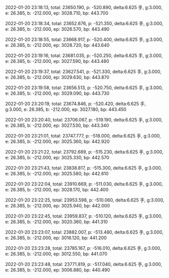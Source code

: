 2022-01-20 23:18:13, total: 23650.190, p: -520.890, delta:6.625 手, g:3.000, e: 26.385, b: -212.000, ep: 3028.710, bp: 443.700

2022-01-20 23:18:34, total: 23652.676, p: -521.350, delta:6.625 手, g:3.000, e: 26.385, b: -212.000, ep: 3026.570, bp: 443.490

2022-01-20 23:18:55, total: 23668.917, p: -520.400, delta:6.625 手, g:3.000, e: 26.385, b: -212.000, ep: 3028.720, bp: 443.640

2022-01-20 23:19:16, total: 23681.035, p: -520.250, delta:6.625 手, g:3.000, e: 26.385, b: -212.000, ep: 3027.590, bp: 443.480

2022-01-20 23:19:37, total: 23627.541, p: -521.330, delta:6.625 手, g:3.000, e: 26.385, b: -212.000, ep: 3029.630, bp: 443.870

2022-01-20 23:19:58, total: 23656.513, p: -520.750, delta:6.625 手, g:3.000, e: 26.385, b: -212.000, ep: 3029.090, bp: 443.730

2022-01-20 23:20:19, total: 23674.846, p: -520.420, delta:6.625 手, g:3.000, e: 26.385, b: -212.000, ep: 3027.180, bp: 443.450

2022-01-20 23:20:40, total: 23706.067, p: -519.190, delta:6.625 手, g:3.000, e: 26.385, b: -212.000, ep: 3027.530, bp: 443.340

2022-01-20 23:21:01, total: 23747.777, p: -518.000, delta:6.625 手, g:3.000, e: 26.385, b: -212.000, ep: 3025.360, bp: 442.920

2022-01-20 23:21:22, total: 23792.689, p: -515.230, delta:6.625 手, g:3.000, e: 26.385, b: -212.000, ep: 3025.330, bp: 442.570

2022-01-20 23:21:43, total: 23838.817, p: -515.300, delta:6.625 手, g:3.000, e: 26.385, b: -212.000, ep: 3025.580, bp: 442.610

2022-01-20 23:22:04, total: 23910.669, p: -511.030, delta:6.625 手, g:3.000, e: 26.385, b: -212.000, ep: 3028.170, bp: 442.400

2022-01-20 23:22:25, total: 23953.598, p: -510.060, delta:6.625 手, g:3.000, e: 26.385, b: -212.000, ep: 3025.940, bp: 442.000

2022-01-20 23:22:45, total: 23959.837, p: -510.120, delta:6.625 手, g:3.000, e: 26.385, b: -212.000, ep: 3020.360, bp: 441.310

2022-01-20 23:23:07, total: 23882.007, p: -513.480, delta:6.625 手, g:3.000, e: 26.385, b: -212.000, ep: 3016.120, bp: 441.200

2022-01-20 23:23:28, total: 23785.167, p: -516.010, delta:6.625 手, g:3.000, e: 26.385, b: -212.000, ep: 3012.550, bp: 441.070

2022-01-20 23:23:48, total: 23771.819, p: -517.040, delta:6.625 手, g:3.000, e: 26.385, b: -212.000, ep: 3006.880, bp: 440.490